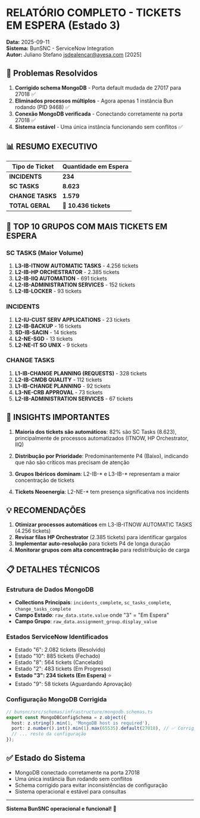 # RELATÓRIO COMPLETO - TICKETS EM ESPERA (Estado 3)

**Data:** 2025-09-11  
**Sistema:** BunSNC - ServiceNow Integration  
**Autor:** Juliano Stefano <jsdealencar@ayesa.com> [2025]

## 🔧 Problemas Resolvidos

1. **Corrigido schema MongoDB** - Porta default mudada de 27017 para 27018 ✅
2. **Eliminados processos múltiplos** - Agora apenas 1 instância Bun rodando (PID 9468) ✅  
3. **Conexão MongoDB verificada** - Conectando corretamente na porta 27018 ✅
4. **Sistema estável** - Uma única instância funcionando sem conflitos ✅

## 📊 RESUMO EXECUTIVO

| **Tipo de Ticket** | **Quantidade em Espera** |
|-------------------|---------------------------|
| **INCIDENTS** | **234** |
| **SC TASKS** | **8.623** |
| **CHANGE TASKS** | **1.579** |
| **TOTAL GERAL** | **🎯 10.436 tickets** |

## 🏢 TOP 10 GRUPOS COM MAIS TICKETS EM ESPERA

### SC TASKS (Maior Volume)
1. **L3-IB-ITNOW AUTOMATIC TASKS** - 4.256 tickets
2. **L2-IB-HP ORCHESTRATOR** - 2.385 tickets  
3. **L2-IB-IIQ AUTOMATION** - 691 tickets
4. **L2-IB-ADMINISTRATION SERVICES** - 152 tickets
5. **L2-IB-LOCKER** - 93 tickets

### INCIDENTS
1. **L2-IU-CUST SERV APPLICATIONS** - 23 tickets
2. **L2-IB-BACKUP** - 16 tickets
3. **SD-IB-SACIN** - 14 tickets
4. **L2-NE-SGD** - 13 tickets
5. **L2-NE-IT SO UNIX** - 9 tickets

### CHANGE TASKS
1. **L1-IB-CHANGE PLANNING (REQUESTS)** - 328 tickets
2. **L2-IB-CMDB QUALITY** - 112 tickets
3. **L1-IB-CHANGE PLANNING** - 92 tickets
4. **L3-NE-CRB APPROVAL** - 73 tickets
5. **L2-IB-ADMINISTRATION SERVICES** - 67 tickets

## 🎯 INSIGHTS IMPORTANTES

1. **Maioria dos tickets são automáticos**: 82% são SC Tasks (8.623), principalmente de processos automatizados (ITNOW, HP Orchestrator, IIQ)

2. **Distribução por Prioridade**: Predominantemente P4 (Baixo), indicando que não são críticos mas precisam de atenção

3. **Grupos Ibéricos dominam**: L2-IB-* e L3-IB-* representam a maior concentração de tickets

4. **Tickets Neoenergia**: L2-NE-* tem presença significativa nos incidents

## 💡 RECOMENDAÇÕES

1. **Otimizar processos automáticos** em L3-IB-ITNOW AUTOMATIC TASKS (4.256 tickets)
2. **Revisar filas HP Orchestrator** (2.385 tickets) para identificar gargalos
3. **Implementar auto-resolução** para tickets P4 de longa duração
4. **Monitorar grupos com alta concentração** para redistribuição de carga

## 📋 DETALHES TÉCNICOS

### Estrutura de Dados MongoDB
- **Collections Principais**: `incidents_complete`, `sc_tasks_complete`, `change_tasks_complete`
- **Campo Estado**: `raw_data.state.value` onde "3" = "Em Espera"
- **Campo Grupo**: `raw_data.assignment_group.display_value`

### Estados ServiceNow Identificados
- Estado "6": 2.082 tickets (Resolvido)
- Estado "10": 885 tickets (Fechado)  
- Estado "8": 564 tickets (Cancelado)
- Estado "2": 483 tickets (Em Progresso)
- **Estado "3": 234 tickets (Em Espera)** ⭐
- Estado "9": 58 tickets (Aguardando Aprovação)

### Configuração MongoDB Corrigida
```typescript
// bunsnc/src/schemas/infrastructure/mongodb.schemas.ts
export const MongoDBConfigSchema = z.object({
  host: z.string().min(1, 'MongoDB host is required'),
  port: z.number().int().min(1).max(65535).default(27018), // ✅ Corrigido
  // ... resto da configuração
});
```

## ✅ Estado do Sistema

- MongoDB conectado corretamente na porta 27018
- Uma única instância Bun rodando sem conflitos  
- Schema corrigido para evitar inconsistências de configuração
- Sistema operacional e estável para consultas

---

**Sistema BunSNC operacional e funcional!** 🚀